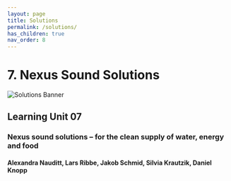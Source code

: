 ```yaml
---
layout: page
title: Solutions
permalink: /solutions/
has_children: true
nav_order: 8
---
```

# **7. Nexus Sound Solutions**

<img src="/wef-nexus-online-course/assets/solutions-banner.JPG" alt="Solutions Banner"/>

## Learning Unit 07
### Nexus sound solutions – for the clean supply of water, energy and food
#### Alexandra Nauditt, Lars Ribbe, Jakob Schmid, Silvia Krautzik, Daniel Knopp
<br/> <br/>
